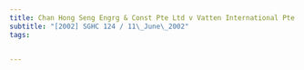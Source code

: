 ```yaml
---
title: Chan Hong Seng Engrg & Const Pte Ltd v Vatten International Pte Ltd 
subtitle: "[2002] SGHC 124 / 11\_June\_2002"
tags:


---
```


